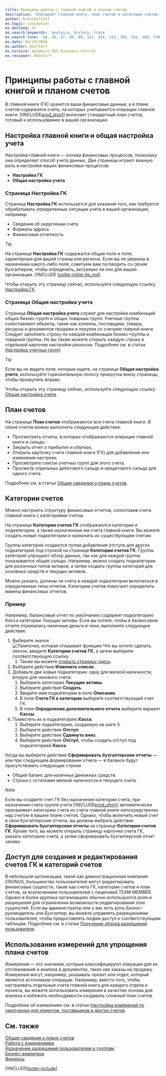 ```yaml
---
title: Принципы работы с главной книгой и планом счетов
description: 'Описывает главную книгу, план счетов и категории счетов. На странице Настройка ГК укажите, как требуется обрабатывать определенные ситуации учета в вашей организации.'
author: brentholtorf
ms.topic: conceptual
ms.devlang: al
ms.search.keywords: 'analysis, history, track'
ms.search.form: '18, 20, 37, 65, 99, 312, 314, 313, 395, 552, 569, 570, 634, 790, 791, 1158'
ms.date: 04/19/2024
ms.author: bholtorf
ms.service: dynamics-365-business-central
ms.reviewer: bholtorf
---
```

# <a name="understanding-the-general-ledger-and-chart-of-accounts"></a>Принципы работы с главной книгой и планом счетов

В главной книге (ГК) хранятся ваши финансовые данные, а в плане счетов содержатся счета, на которых учитываются операции главной книги. [!INCLUDE[prod_short](includes/prod_short.md)] включает стандартный план счетов, готовый к использованию в вашей организации.

## <a name="general-ledger-setup-and-general-posting-setup"></a>Настройка главной книги и общая настройка учета

Настройка главной книги — основа финансовых процессов, поскольку она определяет способ учета данных. Две страницы играют важную роль в настройке ваших финансовых процессов:  

* **Настройка ГК**
* **Общая настройка учета**

### <a name="the-general-ledger-setup-page"></a>Страница **Настройка ГК**

Страница **Настройка ГК** используется для указания того, как требуется обрабатывать определенные ситуации учета в вашей организации, например:  

* Сведения об округлении счета  
* Форматы адреса  
* Финансовая отчетность

> [!TIP]
> На странице **Настройка ГК** содержатся общие поля и поля, характерные для вашей страны или региона. Если вы не уверены в назначении какого-либо поля, советуем вам поговорить со своим бухгалтером, чтобы определить, актуально ли оно для вашей организации. [!INCLUDE [tooltip-inline-tip_md](includes/tooltip-inline-tip_md.md)]  

Чтобы открыть эту страницу сейчас, используйте следующую ссылку: [Настройка ГК](https://businesscentral.dynamics.com/?page=118).

### <a name="the-general-posting-setup-page"></a>Страница **Общая настройка учета**

Страница **Общая настройка учета** служит для настройки комбинаций общих бизнес-групп и общих товарных групп. Учетные группы сопоставляют объекты, такие как клиенты, поставщики, товары, ресурсы и документов продажи и покупки со счетами главной книги. Следует заполнять строку по каждой комбинации бизнес-группы и товарной группы. Но вы также можете открыть каждую строку в отдельной карточке настройки разноски. Подробнее см. в статье [Настройка учетных групп](finance-posting-groups.md).  

> [!TIP]
> Если вы не видите поля, которые ищете, на странице **Общая настройка учета**, используйте горизонтальную полосу прокрутки внизу страницы, чтобы прокрутить вправо.  

Чтобы открыть эту страницу сейчас, используйте следующую ссылку: [Общая настройка учета](https://businesscentral.dynamics.com/?page=314).

## <a name="the-chart-of-accounts"></a>План счетов

На странице **План счетов** отображаются все счета главной книги. В плане счетов можно выполнять следующие действия:  

* Просмотреть отчеты, в которых отображаются операции главной книги и сальдо.  
* Закрыть отчет о прибылях и убытках.  
* Открыть карточку счета главной книги (ГК) для добавления или изменения настроек.  
* Просмотрите список учетных групп для этого счета.
* Просмотр отдельных дебетового сальдо и кредитового сальдо для одного счета.

Подробнее см. в статье [Общие сведения о плане счетов](finance-chart-of-accounts.md).

## <a name="account-categories"></a>Категории счетов

Можно настроить структуру финансовых отчетов, сопоставив счета главной книги с категориями счетов.  

На странице **Категории счетов ГК** отображаются категории и подкатегории, а также назначенные им счета главной книги. Вы можете создать новые подкатегории и назначить их существующим счетам.  

Группы категорий создаются путем добавления отступа для других подкатегорий под строкой на странице **Категории счетов ГК**. Группы категорий упрощают обзор данных, так как для каждой группы показывается общее сальдо. Например, можно создать подкатегории для различных типов активов, а затем создать группы категорий для основных средств и текущих активов.  

Можно указать, должны ли счета в каждой подкатегории включаться в определенные типы отчетов. Категории счетов помогают определить макеты финансовых отчетов.  

### <a name="example"></a>Пример

Например, балансовый отчет по умолчанию содержит подкатегорию *Касса* категории *Текущие активы*. Если вы хотите, чтобы в балансовом отчете отражались наличные деньги и чеки, выполните следующие действия:

1. Выберите значок ![Лампочка, которая открывает функцию Что вы хотите сделать.](media/ui-search/search_small.png "Что вы хотите сделать") значок, введите **Категории счетов ГК**, а затем выберите соответствующую ссылку.
   1. Также вы можете [открыть страницу здесь](https://businesscentral.dynamics.com/?page=790).
2. Выберите действие **Изменить список**.
3. Добавьте две новые подкатегории: одну для мелкой наличности, вторую для чекового счета:
   1. Выберите категорию **Текущие активы**.
   2. Выберите действие **Создать**.
   3. Введите имя подкатегории в поле **Описание**.
   4. В поле **Счета ГК в категории** выберите соответствующий счет ГК.
   5. В поле **Определение дополнительного отчета** выберите вариант **Кассы**.
4. Поместить их в подкатегорию **Касса**.
   1. Выберите подкатегорию, созданную на шаге 3.
   2. Выберите действие **Отступ**.
   3. Выберите действие **Сдвинуть вниз**.
   4. Выберите действие **Отступ**, чтобы создать отступ под подкатегорией **Касса**.

Когда вы выберете действие **Сформировать бухгалтерские отчеты** — или при следующем формировании отчета — в балансе будут присутствовать следующие строки:

* Общий баланс для наличных денежных средств.
* Строки с остатками мелкой наличности и текущего счета.  

> [!NOTE]
> Если вы создаете счет ГК без назначения категории счета, при назначении счета группе учета [!INCLUDE[prod_short](includes/prod_short.md)] автоматически присваивает категорию счета из счета главной книги непосредственно над счетом в вашем плане счетов. Однако, чтобы включить новый счет в свои бухгалтерские отчеты, вы должны выбрать действие **Сформировать бухгалтерские отчеты** на странице **Категории счетов ГК**. Кроме того, вы можете открыть страницу карточки счета ГК, указать категорию счета, а затем сформировать бухгалтерский отчет заново.

## <a name="access-to-create-and-edit-gl-accounts-and-account-categories"></a>Доступ для создания и редактирования счетов ГК и категорий счетов

В небольшой организации, такой как демонстрационная компания CRONUS, большинство пользователей могут редактировать финансовые сущности, такие как счета ГК, категории счетов и план счетов, за исключением пользователей с лицензией TEAM MEMBER. Однако в более крупных организациях обычно используются роли и разрешения для ограничения возможности редактирования этих сущностей. Если вы администратор или у вас есть роль *Бизнес-руководитель* или *Бухгалтер*, вы можете управлять разрешениями пользователей, чтобы предоставлять людям доступ к соответствующим таблицам. Подробнее см. в статье [Получение обзора разрешений пользователя](ui-define-granular-permissions.md#get-an-overview-of-a-users-permissions).  

## <a name="use-dimensions-to-simplify-your-chart-of-accounts"></a>Использование измерений для упрощения плана счетов

Измерения — это значения, которые классифицируют операции для их отслеживания и анализа в документах, таких как заказы на продажу. Измерения могут, например, указывать проект или отдел, который является источником операции. Например, вместо того, чтобы настраивать отдельные счета главной книги для каждого отдела и проекта, вы можете использовать измерения в качестве основы для анализа и избежать необходимости создавать сложный план счетов.

Подробнее об измерениях см. в статье [Настройка измерений по умолчанию для клиентов, поставщиков и других счетов](finance-dimensions.md#to-set-up-default-dimensions-for-customers-vendors-and-other-accounts).

## <a name="see-also"></a>См. также

[Общие сведения о плане счетов](finance-chart-of-accounts.md)  
[Работа с измерениями](finance-dimensions.md)  
[Назначение разрешений пользователям и группам](ui-define-granular-permissions.md)  
[Бизнес-аналитика](bi.md)  
[Финансы](finance.md)  

[!INCLUDE[footer-include](includes/footer-banner.md)]
